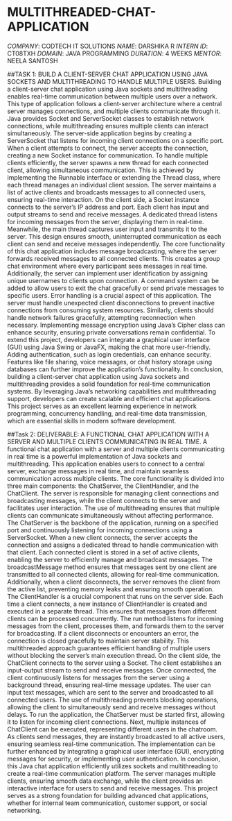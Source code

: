 # MULTITHREADED-CHAT-APPLICATION
*COMPANY*: CODTECH IT SOLUTIONS
*NAME*: DARSHIKA R
*INTERN ID*: CT08TXH 
*DOMAIN*: JAVA PROGRAMMING 
*DURATION*: 4 WEEKS 
*MENTOR*: NEELA SANTOSH

##TASK 1: BUILD A CLIENT-SERVER CHAT APPLICATION USING JAVA SOCKETS AND MULTITHREADING TO HANDLE MULTIPLE USERS.
Building a client-server chat application using Java sockets and multithreading enables real-time communication between multiple users over a network. This type of application follows a client-server architecture where a central server manages connections, and multiple clients communicate through it. Java provides Socket and ServerSocket classes to establish network connections, while multithreading ensures multiple clients can interact simultaneously.
The server-side application begins by creating a ServerSocket that listens for incoming client connections on a specific port. When a client attempts to connect, the server accepts the connection, creating a new Socket instance for communication. To handle multiple clients efficiently, the server spawns a new thread for each connected client, allowing simultaneous communication. This is achieved by implementing the Runnable interface or extending the Thread class, where each thread manages an individual client session. The server maintains a list of active clients and broadcasts messages to all connected users, ensuring real-time interaction.
On the client side, a Socket instance connects to the server’s IP address and port. Each client has input and output streams to send and receive messages. A dedicated thread listens for incoming messages from the server, displaying them in real-time. Meanwhile, the main thread captures user input and transmits it to the server. This design ensures smooth, uninterrupted communication as each client can send and receive messages independently.
The core functionality of this chat application includes message broadcasting, where the server forwards received messages to all connected clients. This creates a group chat environment where every participant sees messages in real time. Additionally, the server can implement user identification by assigning unique usernames to clients upon connection. A command system can be added to allow users to exit the chat gracefully or send private messages to specific users.
Error handling is a crucial aspect of this application. The server must handle unexpected client disconnections to prevent inactive connections from consuming system resources. Similarly, clients should handle network failures gracefully, attempting reconnection when necessary. Implementing message encryption using Java’s Cipher class can enhance security, ensuring private conversations remain confidential.
To extend this project, developers can integrate a graphical user interface (GUI) using Java Swing or JavaFX, making the chat more user-friendly. Adding authentication, such as login credentials, can enhance security. Features like file sharing, voice messages, or chat history storage using databases can further improve the application’s functionality.
In conclusion, building a client-server chat application using Java sockets and multithreading provides a solid foundation for real-time communication systems. By leveraging Java’s networking capabilities and multithreading support, developers can create scalable and efficient chat applications. This project serves as an excellent learning experience in network programming, concurrency handling, and real-time data transmission, which are essential skills in modern software development.


##Task 2: DELIVERABLE: A FUNCTIONAL CHAT APPLICATION WITH A SERVER AND MULTIPLE CLIENTS COMMUNICATING IN REAL TIME.
A functional chat application with a server and multiple clients communicating in real time is a powerful implementation of Java sockets and multithreading. This application enables users to connect to a central server, exchange messages in real time, and maintain seamless communication across multiple clients. The core functionality is divided into three main components: the ChatServer, the ClientHandler, and the ChatClient. The server is responsible for managing client connections and broadcasting messages, while the client connects to the server and facilitates user interaction. The use of multithreading ensures that multiple clients can communicate simultaneously without affecting performance.
The ChatServer is the backbone of the application, running on a specified port and continuously listening for incoming connections using a ServerSocket. When a new client connects, the server accepts the connection and assigns a dedicated thread to handle communication with that client. Each connected client is stored in a set of active clients, enabling the server to efficiently manage and broadcast messages. The broadcastMessage method ensures that messages sent by one client are transmitted to all connected clients, allowing for real-time communication. Additionally, when a client disconnects, the server removes the client from the active list, preventing memory leaks and ensuring smooth operation.
The ClientHandler is a crucial component that runs on the server side. Each time a client connects, a new instance of ClientHandler is created and executed in a separate thread. This ensures that messages from different clients can be processed concurrently. The run method listens for incoming messages from the client, processes them, and forwards them to the server for broadcasting. If a client disconnects or encounters an error, the connection is closed gracefully to maintain server stability. This multithreaded approach guarantees efficient handling of multiple users without blocking the server’s main execution thread.
On the client side, the ChatClient connects to the server using a Socket. The client establishes an input-output stream to send and receive messages. Once connected, the client continuously listens for messages from the server using a background thread, ensuring real-time message updates. The user can input text messages, which are sent to the server and broadcasted to all connected users. The use of multithreading prevents blocking operations, allowing the client to simultaneously send and receive messages without delays.
To run the application, the ChatServer must be started first, allowing it to listen for incoming client connections. Next, multiple instances of ChatClient can be executed, representing different users in the chatroom. As clients send messages, they are instantly broadcasted to all active users, ensuring seamless real-time communication. The implementation can be further enhanced by integrating a graphical user interface (GUI), encrypting messages for security, or implementing user authentication.
In conclusion, this Java chat application efficiently utilizes sockets and multithreading to create a real-time communication platform. The server manages multiple clients, ensuring smooth data exchange, while the client provides an interactive interface for users to send and receive messages. This project serves as a strong foundation for building advanced chat applications, whether for internal team communication, customer support, or social networking.







